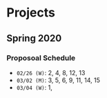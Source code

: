 # Projects

## Spring 2020






### Proposoal Schedule

* `02/26 (W)`: 2, 4, 8, 12, 13
* `03/02 (M)`: 3, 5, 6, 9, 11, 14, 15 
* `03/04 (W)`: 1, 


